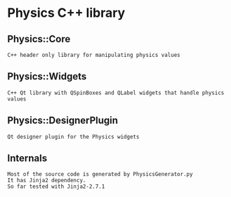 Physics C++ library
===================

Physics::Core
-------
	C++ header only library for manipulating physics values


Physics::Widgets
--------
	C++ Qt library with QSpinBoxes and QLabel widgets that handle physics values


Physics::DesignerPlugin
----------------
	Qt designer plugin for the Physics widgets



Internals
---------
	Most of the source code is generated by PhysicsGenerator.py
	It has Jinja2 dependency.
	So far tested with Jinja2-2.7.1
